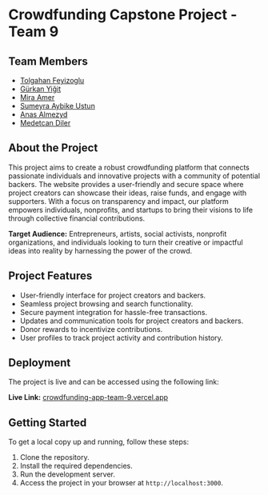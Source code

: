 # Crowdfunding Capstone Project - Team 9

## Team Members

- [Tolgahan Feyizoglu](https://github.com/feyizoglu)
- [Gürkan Yiğit](https://github.com/gurkanyigitgr)
- [Mira Amer](https://github.com/bohemianmir)
- [Sumeyra Aybike Ustun](https://github.com/aybikeustun)
- [Anas Almezyd](https://github.com/anasalmezyd)
- [Medetcan Diler](https://github.com/medetcandiler)

## About the Project

This project aims to create a robust crowdfunding platform that connects passionate individuals and innovative projects with a community of potential backers. The website provides a user-friendly and secure space where project creators can showcase their ideas, raise funds, and engage with supporters. With a focus on transparency and impact, our platform empowers individuals, nonprofits, and startups to bring their visions to life through collective financial contributions.

**Target Audience:** Entrepreneurs, artists, social activists, nonprofit organizations, and individuals looking to turn their creative or impactful ideas into reality by harnessing the power of the crowd.

## Project Features

- User-friendly interface for project creators and backers.
- Seamless project browsing and search functionality.
- Secure payment integration for hassle-free transactions.
- Updates and communication tools for project creators and backers.
- Donor rewards to incentivize contributions.
- User profiles to track project activity and contribution history.

## Deployment

The project is live and can be accessed using the following link:

**Live Link:** [crowdfunding-app-team-9.vercel.app](https://crowdfunding-app-team-9-akej.vercel.app/)

## Getting Started

To get a local copy up and running, follow these steps:

1. Clone the repository.
2. Install the required dependencies.
3. Run the development server.
4. Access the project in your browser at `http://localhost:3000`.

